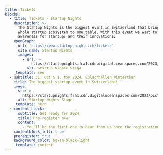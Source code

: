 ```yaml
---
title: Tickets
blocks:
  - title: Tickets - Startup Nights
    description: >-
      The Startup Nights is the biggest event in Switzerland that brings the
      whole startup ecosystem to one table. With this event we want to create
      awareness for startups and their innovations.
    openGraph:
      url: 'https://www.startup-nights.ch/tickets'
      site_name: Startup Nights
      images:
        - url: >-
            https://startupnights.fra1.cdn.digitaloceanspaces.com/2023/pictures/2023-sn-main-stage-01.jpg
          alt: Startup Nights Stage
    _template: seo
  - subtitle: 31. Oct & 1. Nov 2024, Eulachhallen Winterthur
    title: The biggest startup event in Switzerland!
    image:
      src: >-
        https://startupnights.fra1.cdn.digitaloceanspaces.com/2023/pictures/2023-sn-main-stage-01.jpg
      alt: Startup Nights Stage
    _template: hero
  - content_block:
      subtitle: Get ready for 2024
      title: Pre-register now!
      content:
        - You'll be the first one to hear from us once the registration opens!
    contentblock_left: true
    preregister: true
    background_color: bg-sn-black-light
    _template: content
---
```


